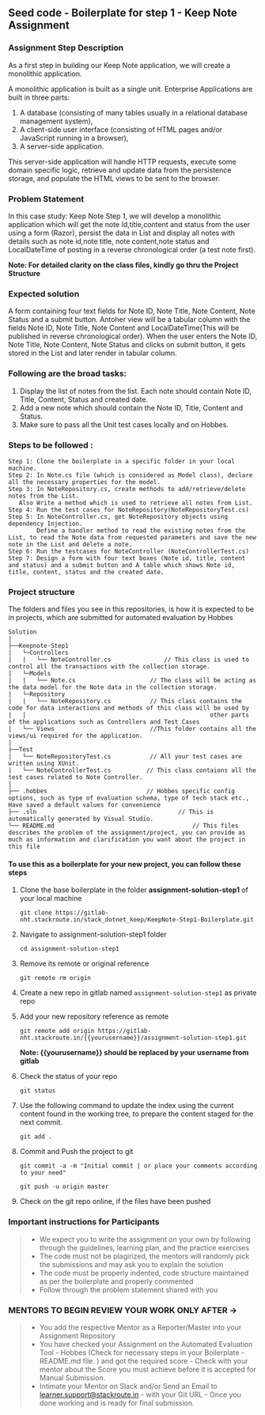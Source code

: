 ## Seed code - Boilerplate for step 1 - Keep Note Assignment

### Assignment Step Description

As a first step in building our Keep Note application, we will create a monolithic application. 

A monolithic application is built as a single unit. Enterprise Applications are built in three parts: 
1. A database (consisting of many tables usually in a relational database management system), 
2. A client-side user interface (consisting of HTML pages and/or JavaScript running in a browser), 
3. A server-side application. 

This server-side application will handle HTTP requests, execute some domain specific logic, retrieve and update data from the persistence storage, and populate the HTML views to be sent to the browser. 

### Problem Statement

In this case study: Keep Note Step 1, we will develop a monolithic application which will get the note Id,title,content and status from the user using a form (Razor), persist the data in List and display all notes with details such as note id,note title, note content,note status and LocalDateTime of posting in a reverse chronological order (a test note first).

**Note: For detailed clarity on the class files, kindly go thru the Project Structure**
### Expected solution
 A form containing four text fields for Note ID, Note Title, Note Content, Note Status and a submit button. Antoher view will be a tabular column with the fields Note ID, Note Title, Note Content and LocalDateTime(This will be published in reverse chronological order). 
 When the user enters the Note ID, Note Title, Note Content, Note Status and clicks on submit button, it gets stored in the List and later render in tabular column.
 
### Following are the broad tasks:
1. Display the list of notes from the list. Each note should contain Note ID, Title, Content, Status and created date. 
2. Add a new note which should contain the Note ID, Title, Content and Status.
3. Make sure to pass all the Unit test cases locally and on Hobbes.

### Steps to be followed :

    Step 1: Clone the boilerplate in a specific folder in your local machine.
    Step 2: In Note.cs file (which is considered as Model class), declare all the necessary properties for the model.
    Step 3: In NoteRepository.cs, create methods to add/retrieve/delete notes from the List. 
       Also Write a method which is used to retrieve all notes from List.
    Step 4: Run the test cases for NoteRepository(NoteRepositoryTest.cs)
    Step 5: In NoteController.cs, get NoteRepository objects using dependency Injection.
			Define a handler method to read the existing notes from the List, to read the Note data from requested parameters and save the new note in the List and delete a note.
    Step 6: Run the testcases for NoteController (NoteControllerTest.cs)
    Step 7: Design a form with four text boxes (Note id, title, content and status) and a submit button and A table which shows Note id, title, content, status and the created date.

### Project structure

The folders and files you see in this repositories, is how it is expected to be in projects, which are submitted for automated evaluation by Hobbes

    Solution
	|
	├──Keepnote-Step1
	|	└─Controllers
	|	|	└── NoteController.cs 		        // This class is used to control all the transactions with the collection storage.
	|	└─Models
	|	|	└── Note.cs                    	// The class will be acting as the data model for the Note data in the collection storage. 
	|	└─Repository
	|	|	└── NoteRepository.cs          	// This class contains the code for data interactions and methods of this class will be used by  	|   |                                                    other parts of the applications such as Controllers and Test Cases               
	|   └── Views							//This folder contains all the views/ui required for the application.
	|
	├──Test
	|	└── NoteRepositoryTest.cs       	// All your test cases are written using XUnit.
	|	└── NoteControllerTest.cs  		   // This class contaions all the test cases related to Note Controller.
	|
	├── .hobbes   			               // Hobbes specific config options, such as type of evaluation schema, type of tech stack etc., Have saved a default values for convenience
	├── .sln			                            // This is automatically generated by Visual Studio.
	└── README.md  		                    	        // This files describes the problem of the assignment/project, you can provide as much as information and clarification you want about the project in this file


#### To use this as a boilerplate for your new project, you can follow these steps

1. Clone the base boilerplate in the folder **assignment-solution-step1** of your local machine
     
    `git clone https://gitlab-nht.stackroute.in/stack_dotnet_keep/KeepNote-Step1-Boilerplate.git`

2. Navigate to assignment-solution-step1 folder

    `cd assignment-solution-step1`

3. Remove its remote or original reference

     `git remote rm origin`

4. Create a new repo in gitlab named `assignment-solution-step1` as private repo

5. Add your new repository reference as remote

     `git remote add origin https://gitlab-nht.stackroute.in/{{yourusername}}/assignment-solution-step1.git`

     **Note: {{yourusername}} should be replaced by your username from gitlab**

5. Check the status of your repo 
     
     `git status`

6. Use the following command to update the index using the current content found in the working tree, to prepare the content staged for the next commit.

     `git add .`
 
7. Commit and Push the project to git

     `git commit -a -m "Initial commit | or place your comments according to your need"`

     `git push -u origin master`

8. Check on the git repo online, if the files have been pushed

### Important instructions for Participants
> - We expect you to write the assignment on your own by following through the guidelines, learning plan, and the practice exercises
> - The code must not be plagirized, the mentors will randomly pick the submissions and may ask you to explain the solution
> - The code must be properly indented, code structure maintained as per the boilerplate and properly commented
> - Follow through the problem statement shared with you

### MENTORS TO BEGIN REVIEW YOUR WORK ONLY AFTER ->
> - You add the respective Mentor as a Reporter/Master into your Assignment Repository
> - You have checked your Assignment on the Automated Evaluation Tool - Hobbes (Check for necessary steps in your Boilerplate - README.md file. ) and got the required score - Check with your mentor about the Score you must achieve before it is accepted for Manual Submission.
> - Intimate your Mentor on Slack and/or Send an Email to learner.support@stackroute.in - with your Git URL - Once you done working and is ready for final submission.
